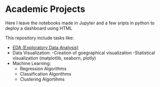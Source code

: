 # Academic Projects
Here I leave the notebooks made in Jupyter and a few sripts in python to deploy a dashboard using HTML

This repository include tasks like:
  - [EDA (Exploratory Data Analysis)](https://github.com/ibaylonz/AcademicProjects/tree/6c0e12f5846130682eb13f24e2210d3f3f11f7af/DEA-Flights)
  - Data Visualization:
    -Creation of goegraphical visualization
    -Statistical visualization (matplotlib, seaborn, plotly)
  - Machine Learning:
    - Regression Algorithms
    - Classification Algorithms
    - Clustering Algortihms
